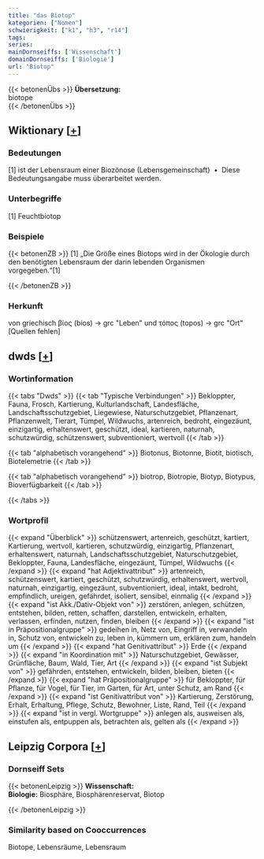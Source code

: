 ```yaml
---
title: "das Biotop"
kategorien: ["Nomen"]
schwierigkeit: ["k1", "h3", "r14"]
tags:
series:
mainDornseiffs: ['Wissenschaft']
domainDornseiffs: ['Biologie']
url: "Biotop"
---
```


{{< betonenÜbs >}}
**Übersetzung:**  
biotope  
{{< /betonenÜbs >}}

## Wiktionary [[+](https://de.wiktionary.org/wiki/Biotop)]

### Bedeutungen
[1] ist der Lebensraum einer Biozönose (Lebensgemeinschaft)  •  Diese Bedeutungsangabe muss überarbeitet werden.  

### Unterbegriffe
[1] Feuchtbiotop  

### Beispiele
{{< betonenZB >}}
[1] „Die Größe eines Biotops wird in der Ökologie durch den benötigten Lebensraum der darin lebenden Organismen vorgegeben.“[1]  

{{< /betonenZB >}}
### Herkunft
von griechisch βίος (bios) → grc "Leben" und τόπος (topos) → grc "Ort" [Quellen fehlen]  



## dwds [[+](https://www.dwds.de/wb/Biotop)]

### Wortinformation
{{< tabs "Dwds" >}}
{{< tab "Typische Verbindungen" >}}
Bekloppter, Fauna, Frosch, Kartierung, Kulturlandschaft, Landesfläche, Landschaftsschutzgebiet, Liegewiese, Naturschutzgebiet, Pflanzenart, Pflanzenwelt, Tierart, Tümpel, Wildwuchs, artenreich, bedroht, eingezäunt, einzigartig, erhaltenswert, geschützt, ideal, kartieren, naturnah, schutzwürdig, schützenswert, subventioniert, wertvoll
{{< /tab >}}

{{< tab "alphabetisch vorangehend" >}}
Biotonus, Biotonne, Biotit, biotisch, Biotelemetrie
{{< /tab >}}

{{< tab "alphabetisch vorangehend" >}}
biotrop, Biotropie, Biotyp, Biotypus, Bioverfügbarkeit
{{< /tab >}}

{{< /tabs >}}

### Wortprofil
{{< expand "Überblick" >}} schützenswert, artenreich, geschützt, kartiert, Kartierung, wertvoll, kartieren, schutzwürdig, einzigartig, Pflanzenart, erhaltenswert, naturnah, Landschaftsschutzgebiet, Naturschutzgebiet, Bekloppter, Fauna, Landesfläche, eingezäunt, Tümpel, Wildwuchs {{< /expand >}}
{{< expand "hat Adjektivattribut" >}} artenreich, schützenswert, kartiert, geschützt, schutzwürdig, erhaltenswert, wertvoll, naturnah, einzigartig, eingezäunt, subventioniert, ideal, intakt, bedroht, empfindlich, ureigen, gefährdet, isoliert, sensibel, einmalig {{< /expand >}}
{{< expand "ist Akk./Dativ-Objekt von" >}} zerstören, anlegen, schützen, entstehen, bilden, retten, schaffen, darstellen, entwickeln, erhalten, verlassen, erfinden, nutzen, finden, bleiben {{< /expand >}}
{{< expand "ist in Präpositionalgruppe" >}} gedeihen in, Netz von, Eingriff in, verwandeln in, Schutz von, entwickeln zu, leben in, kümmern um, erklären zum, handeln um {{< /expand >}}
{{< expand "hat Genitivattribut" >}} Erde {{< /expand >}}
{{< expand "in Koordination mit" >}} Naturschutzgebiet, Gewässer, Grünfläche, Baum, Wald, Tier, Art {{< /expand >}}
{{< expand "ist Subjekt von" >}} gefährden, entstehen, entwickeln, bilden, bleiben, bieten {{< /expand >}}
{{< expand "hat Präpositionalgruppe" >}} für Bekloppter, für Pflanze, für Vogel, für Tier, im Garten, für Art, unter Schutz, am Rand {{< /expand >}}
{{< expand "ist Genitivattribut von" >}} Kartierung, Zerstörung, Erhalt, Erhaltung, Pflege, Schutz, Bewohner, Liste, Rand, Teil {{< /expand >}}
{{< expand "ist in vergl. Wortgruppe" >}} anlegen als, ausweisen als, einstufen als, entpuppen als, betrachten als, gelten als {{< /expand >}}

## Leipzig Corpora [[+](https://corpora.uni-leipzig.de/en/res?word=Biotop&corpusId=deu_newscrawl-public_2018)]

### Dornseiff Sets
{{< betonenLeipzig >}}
**Wissenschaft:**  
**Biologie:** Biosphäre, Biosphärenreservat, Biotop  

{{< /betonenLeipzig >}}

### Similarity based on Cooccurrences
Biotope, Lebensräume, Lebensraum

